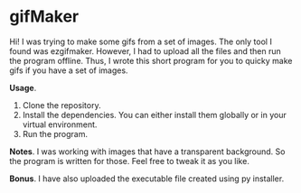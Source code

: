 # gifMaker

Hi! I was trying to make some gifs from a set of images. The only tool I found was ezgifmaker. However, I had to upload all the files and then run the program offline. Thus, I wrote this short program for you to quicky make gifs if you have a set of images. 

 **Usage**. 
 1. Clone the repository.
 2. Install the dependencies. You can either install them globally or in your virtual environment. 
 3. Run the program.

 **Notes**. 
I was working with images that have a transparent background. So the program is written for those. Feel free to tweak it as you like.

 **Bonus**. 
 I have also uploaded the executable file created using py installer. 
